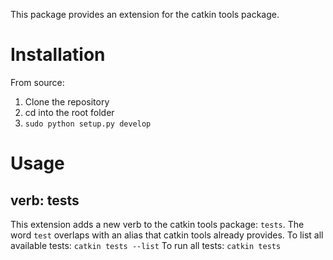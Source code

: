 This package provides an extension for the catkin tools package. 

# Installation
From source:
1. Clone the repository
2. cd into the root folder
3. `sudo python setup.py develop`


# Usage
## verb: tests
This extension adds a new verb to the catkin tools package: `tests`. The word `test` overlaps with an alias that catkin tools already provides. 
To list all available tests:
`catkin tests --list` 
To run all tests:
`catkin tests`

